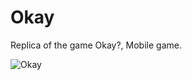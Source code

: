 # Okay
Replica of the game Okay?, Mobile game.

![Okay](https://user-images.githubusercontent.com/68016784/164957691-27a24f05-8d46-4e4c-91ea-245c9bd39161.gif)
